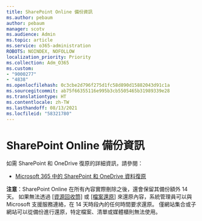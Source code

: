 ```yaml
---
title: SharePoint Online 備份資訊
ms.author: pebaum
author: pebaum
manager: scotv
ms.audience: Admin
ms.topic: article
ms.service: o365-administration
ROBOTS: NOINDEX, NOFOLLOW
localization_priority: Priority
ms.collection: Adm_O365
ms.custom:
- "9000277"
- "4838"
ms.openlocfilehash: 0c3cbe2d796f275d1fc58d890d15882043d91c1a
ms.sourcegitcommit: ab75f66355116e995b3cb5505465b31989339e28
ms.translationtype: HT
ms.contentlocale: zh-TW
ms.lasthandoff: 08/13/2021
ms.locfileid: "58321780"
---
```

# <a name="sharepoint-online-backup-information"></a>SharePoint Online 備份資訊

如需 SharePoint 和 OneDrive 復原的詳細資訊，請參閱：

- [Microsoft 365 中的 SharePoint 和 OneDrive 資料復原](https://docs.microsoft.com/compliance/assurance/assurance-sharepoint-onedrive-data-resiliency)

**注意**：SharePoint Online 在所有內容實際刪除之後，還會保留其備份額外 14 天。 如果無法透過 [[資源回收筒]](https://support.microsoft.com/office/restore-deleted-items-from-the-site-collection-recycle-bin-5fa924ee-16d7-487b-9a0a-021b9062d14b) 或 [[檔案還原]](https://support.microsoft.com/office/restore-your-onedrive-fa231298-759d-41cf-bcd0-25ac53eb8a15) 來還原內容，系統管理員可以與 Microsoft 支援服務連絡，在 14 天時段內的任何時間要求還原。 僅網站集合或子網站可以從備份進行還原，特定檔案、清單或媒體櫃則無法使用。
